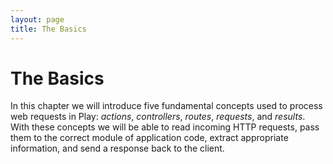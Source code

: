 ```yaml
---
layout: page
title: The Basics
---
```


# The Basics

In this chapter we will introduce five fundamental concepts used to process web requests in Play: *actions*, *controllers*, *routes*, *requests*, and *results*. With these concepts we will be able to read incoming HTTP requests, pass them to the correct module of application code, extract appropriate information, and send a response back to the client.
